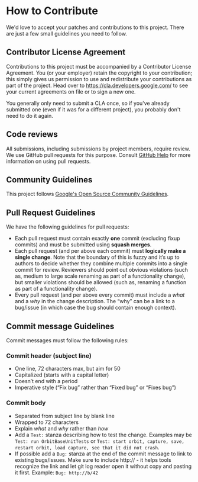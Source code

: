 # How to Contribute

We'd love to accept your patches and contributions to this project. There are
just a few small guidelines you need to follow.

## Contributor License Agreement

Contributions to this project must be accompanied by a Contributor License
Agreement. You (or your employer) retain the copyright to your contribution;
this simply gives us permission to use and redistribute your contributions as
part of the project. Head over to <https://cla.developers.google.com/> to see
your current agreements on file or to sign a new one.

You generally only need to submit a CLA once, so if you've already submitted one
(even if it was for a different project), you probably don't need to do it
again.

## Code reviews

All submissions, including submissions by project members, require review. We
use GitHub pull requests for this purpose. Consult
[GitHub Help](https://help.github.com/articles/about-pull-requests/) for more
information on using pull requests.

## Community Guidelines

This project follows [Google's Open Source Community
Guidelines](https://opensource.google/conduct/).

## Pull Request Guidelines

We have the following guidelines for pull requests:

* Each pull request must contain exactly **one** commit (excluding fixup commits) and must be submitted using **squash merges**.
* Each pull request (and per above each commit) must **logically make a single change**. Note that the boundary of this is fuzzy and it’s up to authors to decide whether they combine multiple commits into a single commit for review. Reviewers should point out obvious violations (such as, medium to large scale renaming as part of a functionality change), but smaller violations should be allowed (such as, renaming a function as part of a functionality change).
* Every pull request (and per above every commit) must include a *what* and a *why* in the change description. The “why” can be a link to a bug/issue (in which case the bug should contain enough context).

## Commit message Guidelines

Commit messages must follow the following rules:

### Commit header (subject line)
* One line, 72 characters max, but aim for 50
* Capitalized (starts with a capital letter)
* Doesn’t end with a period
* Imperative style (“Fix bug” rather than “Fixed bug” or “Fixes bug”)

### Commit body
* Separated from subject line by blank line
* Wrapped to 72 characters
* Explain *what* and *why* rather than *how*
* Add a `Test:` stanza describing how to test the change. Examples may be `Test: run OrbitBaseUnitTests` or `Test: start orbit, capture, save, restart orbit, load capture, see that it did not crash`.
* If possible add a `Bug:` stanza at the end of the commit message to link to existing bugs/issues. Make sure to include http:// - it helps tools recognize the link and let git log reader open it without copy and pasting it first. Example: `Bug: http://b/42`



